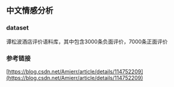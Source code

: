 
## 中文情感分析

### dataset

谭松波酒店评价语料库，其中包含3000条负面评价，7000条正面评价

### 参考链接

[https://blog.csdn.net/Amierr/article/details/114752209](https://blog.csdn.net/Amierr/article/details/114752209)